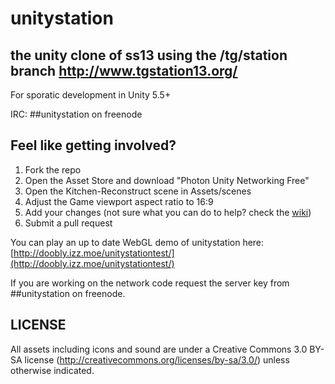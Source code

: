 # unitystation
## the unity clone of ss13 using the /tg/station branch http://www.tgstation13.org/

For sporatic development in Unity 5.5+

IRC: ##unitystation on freenode

## Feel like getting involved?
1. Fork the repo
2. Open the Asset Store and download "Photon Unity Networking Free"
3. Open the Kitchen-Reconstruct scene in Assets/scenes
4. Adjust the Game viewport aspect ratio to 16:9
5. Add your changes (not sure what you can do to help? check the [wiki](https://github.com/unitystation/unitystation/wiki))
6. Submit a pull request

You can play an up to date WebGL demo of unitystation here: [http://doobly.izz.moe/unitystationtest/](http://doobly.izz.moe/unitystationtest/)

If you are working on the network code
request the server key from ##unitystation on freenode.

## LICENSE
All assets including icons and sound are under a Creative Commons 3.0 BY-SA license (http://creativecommons.org/licenses/by-sa/3.0/) unless otherwise indicated.
